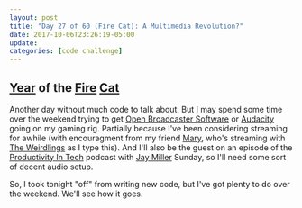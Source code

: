 ```yaml
---
layout: post
title: "Day 27 of 60 (Fire Cat): A Multimedia Revolution?"
date: 2017-10-06T23:26:19-05:00
update: 
categories: [code challenge]
---
```

## [Year](https://en.wikipedia.org/wiki/Chinese_zodiac#Years) of the [Fire](https://en.wikipedia.org/wiki/Fire_(Wu_Xing)) [Cat](https://en.wikipedia.org/wiki/Cat_(zodiac))

Another day without much code to talk about. But I may spend some time over the weekend trying to get [Open Broadcaster Software](https://obsproject.com/) or [Audacity](http://www.audacityteam.org/) going on my gaming rig. Partially because I've been considering streaming for awhile (with encouragment from my friend [Mary](https://twitter.com/knittingdev), who's streaming with [The Weirdlings](https://go.twitch.tv/weirdlings) as I type this). And I'll also be the guest on an episode of the [Productivity In Tech](https://productivityintech.com/pitpodcast) podcast with [Jay Miller](https://twitter.com/kjaymiller) Sunday, so I'll need some sort of decent audio setup.

So, I took tonight "off" from writing new code, but I've got plenty to do over the weekend. We'll see how it goes. 
